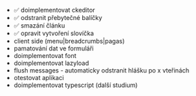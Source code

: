  - ✅ doimplementovat ckeditor
 - ✅ odstranit přebytečné balíčky
 - ✅ smazání článku
 - ✅  opravit vytvoření slovíčka
 - client side (menu|breadcrumbs|pagas)
 - pamatování dat ve formuláři
 - doimplementovat font
 - doimplementovat lazyload
 - flush messages - automaticky odstranit hlášku po x vteřinách
 - otestovat aplikaci
 - doimplementovat typescript (další studium)